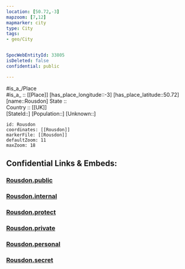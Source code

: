 ```yaml
---
location: [50.72,-3] 
mapzoom: [7,12] 
mapmarker: city 
type: City
tags:
- geo/City


SpocWebEntityId: 33805
isDeleted: false
confidential: public

---
```

#is_a_/Place  
#is_a_ :: [[Place]] 
[has_place_longitude::-3] 
[has_place_latitude::50.72] 
[name::Rousdon] 
State ::  
Country :: [[UK]]  
[StateId::] 
[Population::] 
[Unknown::] 


```leaflet
id: Rousdon
coordinates: [[Rousdon]] 
markerFile: [[Rousdon]] 
defaultZoom: 11 
maxZoom: 18
```


## Confidential Links & Embeds: 

### [Rousdon.public](/_public/\Earth\Continent\Europe\Europe~North\UK\England\Regions~England\South_West_England\Devon,County\cities~Devon\Devon~East\cities~EastDevonRousdon.public.md) 

### [Rousdon.internal](/_internal/\Earth\Continent\Europe\Europe~North\UK\England\Regions~England\South_West_England\Devon,County\cities~Devon\Devon~East\cities~EastDevonRousdon.internal.md) 

### [Rousdon.protect](/_protect/\Earth\Continent\Europe\Europe~North\UK\England\Regions~England\South_West_England\Devon,County\cities~Devon\Devon~East\cities~EastDevonRousdon.protect.md) 

### [Rousdon.private](/_private/\Earth\Continent\Europe\Europe~North\UK\England\Regions~England\South_West_England\Devon,County\cities~Devon\Devon~East\cities~EastDevonRousdon.private.md) 

### [Rousdon.personal](/_personal/\Earth\Continent\Europe\Europe~North\UK\England\Regions~England\South_West_England\Devon,County\cities~Devon\Devon~East\cities~EastDevonRousdon.personal.md) 

### [Rousdon.secret](/_secret/\Earth\Continent\Europe\Europe~North\UK\England\Regions~England\South_West_England\Devon,County\cities~Devon\Devon~East\cities~EastDevonRousdon.secret.md)

